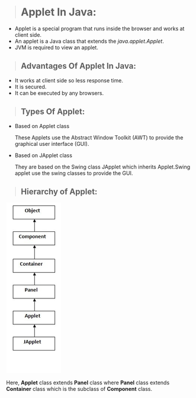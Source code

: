 > #  Applet In Java:

* Applet is a special program that runs inside the browser and works at client side.
* An applet is a Java class that extends the *java.applet.Applet*.
* JVM is required to view an applet.

> ## Advantages Of Applet In Java:

* It works at client side so less response time.
* It is secured.
* It can be executed by any browsers.

> ## Types Of Applet:

* Based on Applet class

    These Applets use the Abstract Window Toolkit (AWT) to provide the graphical user interface (GUI).

* Based on JApplet class

    They are based on the Swing class JApplet which inherits Applet.Swing applet use the swing classes to provide the GUI.

> ## Hierarchy of Applet:

![Hierarchy of Applet](applethierarchy.jpg)

Here, **Applet** class extends **Panel** class where **Panel** class extends **Container** class which is the subclass of **Component** class.

